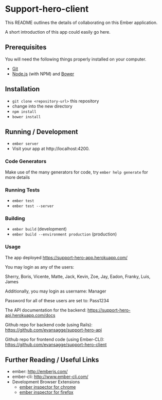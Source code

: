 # Support-hero-client

This README outlines the details of collaborating on this Ember application.

A short introduction of this app could easily go here.

## Prerequisites

You will need the following things properly installed on your computer.

* [Git](http://git-scm.com/)
* [Node.js](http://nodejs.org/) (with NPM) and [Bower](http://bower.io/)

## Installation

* `git clone <repository-url>` this repository
* change into the new directory
* `npm install`
* `bower install`

## Running / Development

* `ember server`
* Visit your app at http://localhost:4200.

### Code Generators

Make use of the many generators for code, try `ember help generate` for more details

### Running Tests

* `ember test`
* `ember test --server`

### Building

* `ember build` (development)
* `ember build --environment production` (production)

### Usage

The app deployed https://support-hero-app.herokuapp.com/

You may login as any of the users: 

Sherry, Boris, Vicente, Matte, Jack, Kevin, Zoe, Jay, Eadon, Franky, Luis, James

Additionally, you may login as username: Manager

Password for all of these users are set to: Pass1234

The API documentation for the backend: https://support-hero-api.herokuapp.com/docs

Github repo for backend code (using Rails): https://github.com/evansagge/support-hero-api

Github repo for frontend code (using Ember-CLI): https://github.com/evansagge/support-hero-client

## Further Reading / Useful Links

* ember: http://emberjs.com/
* ember-cli: http://www.ember-cli.com/
* Development Browser Extensions
  * [ember inspector for chrome](https://chrome.google.com/webstore/detail/ember-inspector/bmdblncegkenkacieihfhpjfppoconhi)
  * [ember inspector for firefox](https://addons.mozilla.org/en-US/firefox/addon/ember-inspector/)

